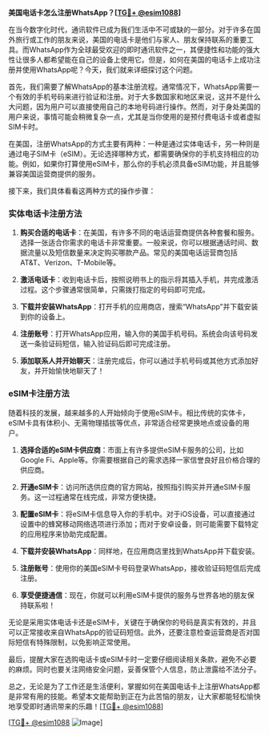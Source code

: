 **美国电话卡怎么注册WhatsApp？[[TG💪+ @esim1088](https://t.me/s/esim1088)]**

在当今数字化时代，通讯软件已成为我们生活中不可或缺的一部分。对于许多在国外旅行或工作的朋友来说，美国的电话卡是他们与家人、朋友保持联系的重要工具。而WhatsApp作为全球最受欢迎的即时通讯软件之一，其便捷性和功能的强大性让很多人都希望能在自己的设备上使用它。但是，如何在美国的电话卡上成功注册并使用WhatsApp呢？今天，我们就来详细探讨这个问题。

首先，我们需要了解WhatsApp的基本注册流程。通常情况下，WhatsApp需要一个有效的手机号码来进行验证和注册。对于大多数国家和地区来说，这并不是什么大问题，因为用户可以直接使用自己的本地号码进行操作。然而，对于身处美国的用户来说，事情可能会稍微复杂一点，尤其是当你使用的是预付费电话卡或者虚拟SIM卡时。

在美国，注册WhatsApp的方式主要有两种：一种是通过实体电话卡，另一种则是通过电子SIM卡（eSIM）。无论选择哪种方式，都需要确保你的手机支持相应的功能。例如，如果你打算使用eSIM卡，那么你的手机必须具备eSIM功能，并且能够兼容美国运营商提供的服务。

接下来，我们具体看看这两种方式的操作步骤：

### 实体电话卡注册方法

1. **购买合适的电话卡**：在美国，有许多不同的电话运营商提供各种套餐和服务。选择一张适合你需求的电话卡非常重要。一般来说，你可以根据通话时间、数据流量以及短信数量来决定购买哪款产品。常见的美国电话运营商包括AT&T、Verizon、T-Mobile等。

2. **激活电话卡**：收到电话卡后，按照说明书上的指示将其插入手机，并完成激活过程。这个步骤通常很简单，只需拨打指定的号码即可完成。

3. **下载并安装WhatsApp**：打开手机的应用商店，搜索“WhatsApp”并下载安装到你的设备上。

4. **注册账号**：打开WhatsApp应用，输入你的美国手机号码。系统会向该号码发送一条验证码短信，输入验证码后即可完成注册。

5. **添加联系人并开始聊天**：注册完成后，你可以通过手机号码或其他方式添加好友，并开始愉快地聊天了！

### eSIM卡注册方法

随着科技的发展，越来越多的人开始倾向于使用eSIM卡。相比传统的实体卡，eSIM卡具有体积小、无需物理插拔等优点，非常适合经常更换地点或设备的用户。

1. **选择合适的eSIM卡供应商**：市面上有许多提供eSIM卡服务的公司，比如Google Fi、Apple等。你需要根据自己的需求选择一家信誉良好且价格合理的供应商。

2. **开通eSIM卡**：访问所选供应商的官方网站，按照指引购买并开通eSIM卡服务。这一过程通常在线完成，非常方便快捷。

3. **配置eSIM卡**：将eSIM卡信息导入你的手机中。对于iOS设备，可以直接通过设置中的蜂窝移动网络选项进行添加；而对于安卓设备，则可能需要下载特定的应用程序来协助完成配置。

4. **下载并安装WhatsApp**：同样地，在应用商店里找到WhatsApp并下载安装。

5. **注册账号**：使用你的美国eSIM卡号码登录WhatsApp，接收验证码短信后完成注册。

6. **享受便捷通信**：现在，你就可以利用eSIM卡提供的服务与世界各地的朋友保持联系啦！

无论是采用实体电话卡还是eSIM卡，关键在于确保你的号码是真实有效的，并且可以正常接收来自WhatsApp的验证码短信。此外，还要注意检查运营商是否对国际短信有特殊限制，以免影响正常使用。

最后，提醒大家在选购电话卡或eSIM卡时一定要仔细阅读相关条款，避免不必要的麻烦。同时也要关注网络安全问题，妥善保管个人信息，防止泄露给不法分子。

总之，无论是为了工作还是生活便利，掌握如何在美国电话卡上注册WhatsApp都是非常有用的技能。希望本文能帮助到正在为此苦恼的朋友，让大家都能轻松愉快地享受即时通讯带来的乐趣！[[TG💪+ @esim1088](https://t.me/s/esim1088)]

[[TG💪+ @esim1088](https://t.me/s/esim1088) ![Image](https://i.postimg.cc/4NQfJmqS/Snipaste-2025-05-13-00-14-12.png)]